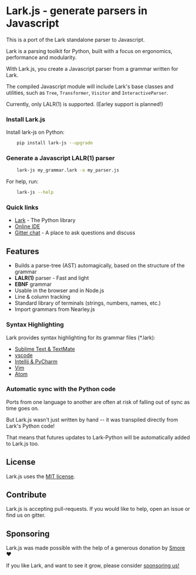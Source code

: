 # Lark.js - generate parsers in Javascript

This is a port of the Lark standalone parser to Javascript.

Lark is a parsing toolkit for Python, built with a focus on ergonomics, performance and modularity.

With Lark.js, you create a Javascript parser from a grammar written for Lark.

The compiled Javascript module will include Lark's base classes and utilities, 
such as `Tree`, `Transformer`, `Visitor` and `InteractiveParser`.

Currently, only LALR(1) is supported. (Earley support is planned!)

### Install Lark.js

Install lark-js on Python:

```sh
    pip install lark-js --upgrade
```

### Generate a Javascript LALR(1) parser

```sh
	lark-js my_grammar.lark -o my_parser.js
```

For help, run:

```sh
	lark-js --help
```

### Quick links

- [Lark](https://https://github.com/lark-parser/lark) - The Python library
- [Online IDE](https://lark-parser.github.io/ide)
- [Gitter chat](https://gitter.im/lark-parser/Lobby) - A place to ask questions and discuss

## Features

 - Builds a parse-tree (AST) automagically, based on the structure of the grammar
 - **LALR(1)** parser - Fast and light
 - **EBNF** grammar
 - Usable in the browser and in Node.js
 - Line & column tracking
 - Standard library of terminals (strings, numbers, names, etc.)
 - Import grammars from Nearley.js

### Syntax Highlighting

Lark provides syntax highlighting for its grammar files (\*.lark):

- [Sublime Text & TextMate](https://github.com/lark-parser/lark_syntax)
- [vscode](https://github.com/lark-parser/vscode-lark)
- [Intellij & PyCharm](https://github.com/lark-parser/intellij-syntax-highlighting)
- [Vim](https://github.com/lark-parser/vim-lark-syntax)
- [Atom](https://github.com/Alhadis/language-grammars)

### Automatic sync with the Python code

Ports from one language to another are often at risk of falling out of sync as time goes on.

But Lark.js wasn't just written by hand -- it was transpiled directly from Lark's Python code!

That means that futures updates to Lark-Python will be automatically added to Lark.js too. 

## License

Lark.js uses the [MIT license](LICENSE).

## Contribute

Lark.js is accepting pull-requests. If you would like to help, open an issue or find us on gitter.

## Sponsoring

Lark.js was made possible with the help of a generous donation by [Smore](https://www.smore.com/) ❤️

If you like Lark, and want to see it grow, please consider [sponsoring us!](https://github.com/sponsors/lark-parser)
